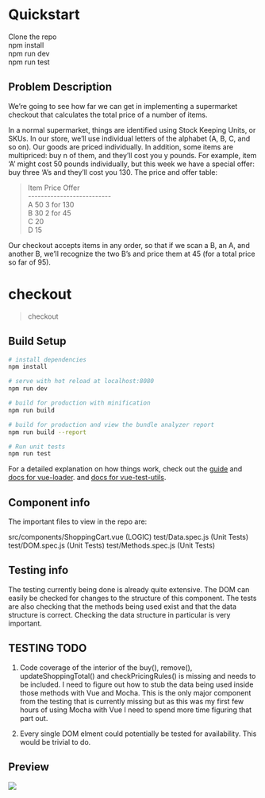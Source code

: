

# Quickstart
Clone the repo <br />
npm install <br />
npm run dev <br />
npm run test <br />


## Problem Description
We’re going to see how far we can get in implementing a supermarket checkout that calculates 
the total price of a number of items. 

In a normal supermarket, things are identified using Stock Keeping Units, or SKUs. In our store, 
we’ll use individual letters of the alphabet (A, B, C, and so on). Our goods are priced individually. 
In addition, some items are multipriced: buy n of them, and they’ll cost you y pounds. For example, 
item ‘A’ might cost 50 pounds individually, but this week we have a special offer: buy three ‘A’s and 
they’ll cost you 130. The price and offer table:

>Item  Price   Offer<br />
>--------------------------<br />
>A     50       3 for 130<br />
>B     30       2 for 45<br />
>C     20<br />
>D     15<br />


Our checkout accepts items in any order, so that if we scan a B, an A, and another B, we’ll recognize the two B’s and price them at 45 (for a total price so far of 95).


# checkout

> checkout

## Build Setup

``` bash
# install dependencies
npm install

# serve with hot reload at localhost:8080
npm run dev

# build for production with minification
npm run build

# build for production and view the bundle analyzer report
npm run build --report

# Run unit tests
npm run test
```


For a detailed explanation on how things work, check out the [guide](http://vuejs-templates.github.io/webpack/) 
and 
[docs for vue-loader](http://vuejs.github.io/vue-loader).
and 
[docs for vue-test-utils](https://vue-test-utils.vuejs.org/en/).


## Component info

The important files to view in the repo are:

src/components/ShoppingCart.vue   (LOGIC)
test/Data.spec.js  (Unit Tests)
test/DOM.spec.js  (Unit Tests)
test/Methods.spec.js  (Unit Tests)


## Testing info
The testing currently being done is already quite extensive. The DOM can easily be checked for changes to the structure of this component. The tests are also checking that the methods being used exist and that the data structure is correct. Checking the data structure in particular is very important.

## TESTING TODO
1) Code coverage of the interior of the buy(), remove(), updateShoppingTotal() and checkPricingRules() is missing and needs to be included. I need to figure out how to stub the data being used inside those methods with Vue and Mocha. This is the only major component from the testing that is currently missing but as this was my first few hours of using Mocha with Vue I need to spend more time figuring that part out.

2) Every single DOM elment could potentially be tested for availability. This would be trivial to do.
## Preview
![](https://raw.githubusercontent.com/dirkteucher/checkout/master/demo.gif)
